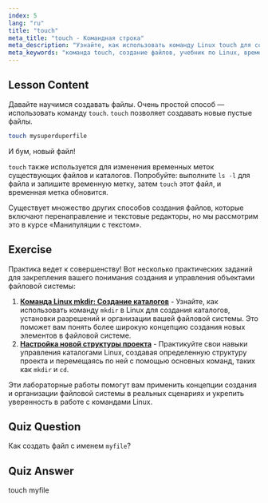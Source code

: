 ```yaml
---
index: 5
lang: "ru"
title: "touch"
meta_title: "touch - Командная строка"
meta_description: "Узнайте, как использовать команду Linux touch для создания новых файлов и обновления временных меток. Это руководство для начинающих поможет вам понять управление файлами."
meta_keywords: "команда touch, создание файлов, учебник по Linux, временные метки файлов, Linux для начинающих, руководство по Linux, основные команды"
---
```


## Lesson Content

Давайте научимся создавать файлы. Очень простой способ — использовать команду `touch`. `touch` позволяет создавать новые пустые файлы.

```bash
touch mysuperduperfile
```

И бум, новый файл!

`touch` также используется для изменения временных меток существующих файлов и каталогов. Попробуйте: выполните `ls -l` для файла и запишите временную метку, затем `touch` этот файл, и временная метка обновится.

Существует множество других способов создания файлов, которые включают перенаправление и текстовые редакторы, но мы рассмотрим это в курсе «Манипуляции с текстом».

## Exercise

Практика ведет к совершенству! Вот несколько практических заданий для закрепления вашего понимания создания и управления объектами файловой системы:

1. **[Команда Linux mkdir: Создание каталогов](https://labex.io/ru/labs/linux-linux-mkdir-command-directory-creating-209739)** - Узнайте, как использовать команду `mkdir` в Linux для создания каталогов, установки разрешений и организации вашей файловой системы. Это поможет вам понять более широкую концепцию создания новых элементов в файловой системе.
2. **[Настройка новой структуры проекта](https://labex.io/ru/labs/linux-setting-up-a-new-project-structure-387859)** - Практикуйте свои навыки управления каталогами Linux, создавая определенную структуру проекта и перемещаясь по ней с помощью основных команд, таких как `mkdir` и `cd`.

Эти лабораторные работы помогут вам применить концепции создания и организации файловой системы в реальных сценариях и укрепить уверенность в работе с командами Linux.

## Quiz Question

Как создать файл с именем `myfile`?

## Quiz Answer

touch myfile
